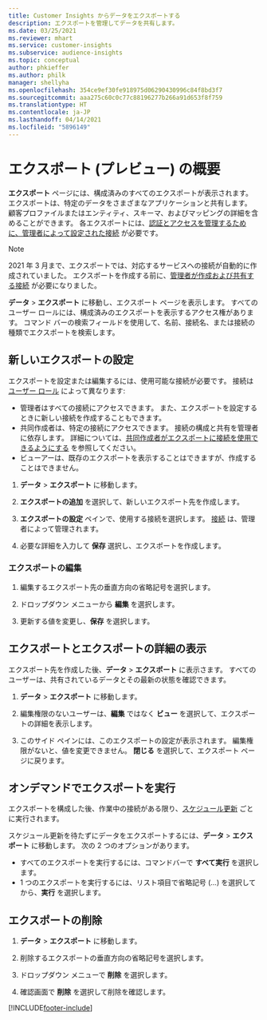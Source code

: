 ```yaml
---
title: Customer Insights からデータをエクスポートする
description: エクスポートを管理してデータを共有します。
ms.date: 03/25/2021
ms.reviewer: mhart
ms.service: customer-insights
ms.subservice: audience-insights
ms.topic: conceptual
author: phkieffer
ms.author: philk
manager: shellyha
ms.openlocfilehash: 354ce9ef30fe918975d06290430996c84f8bd3f7
ms.sourcegitcommit: aaa275c60c0c77c88196277b266a91d653f8f759
ms.translationtype: HT
ms.contentlocale: ja-JP
ms.lasthandoff: 04/14/2021
ms.locfileid: "5896149"
---
```

# <a name="exports-preview-overview"></a>エクスポート (プレビュー) の概要

**エクスポート** ページには、構成済みのすべてのエクスポートが表示されます。 エクスポートは、特定のデータをさまざまなアプリケーションと共有します。 顧客プロファイルまたはエンティティ、スキーマ、およびマッピングの詳細を含めることができます。 各エクスポートには、[認証とアクセスを管理するために、管理者によって設定された接続](connections.md) が必要です。

> [!NOTE]
> 2021 年 3 月まで、エクスポートでは、対応するサービスへの接続が自動的に作成されていました。 エクスポートを作成する前に、[管理者が作成および共有する接続](connections.md) が必要になりました。

**データ** > **エクスポート** に移動し、エクスポート ページを表示します。 すべてのユーザー ロールには、構成済みのエクスポートを表示するアクセス権があります。 コマンド バーの検索フィールドを使用して、名前、接続名、または接続の種類でエクスポートを検索します。

## <a name="set-up-a-new-export"></a>新しいエクスポートの設定

エクスポートを設定または編集するには、使用可能な接続が必要です。 接続は [ユーザー ロール](permissions.md) によって異なります:
- 管理者はすべての接続にアクセスできます。 また、エクスポートを設定するときに新しい接続を作成することもできます。
- 共同作成者は、特定の接続にアクセスできます。 接続の構成と共有を管理者に依存します。 詳細については、[共同作成者がエクスポートに接続を使用できるようにする](connections.md#allow-contributors-to-use-a-connection-for-exports) を参照してください。
- ビューアーは、既存のエクスポートを表示することはできますが、作成することはできません。

1. **データ** > **エクスポート** に移動します。

1. **エクスポートの追加** を選択して、新しいエクスポート先を作成します。

1. **エクスポートの設定** ペインで、使用する接続を選択します。 [接続](connections.md) は、管理者によって管理されます。 

1. 必要な詳細を入力して **保存** 選択し、エクスポートを作成します。

### <a name="edit-an-export"></a>エクスポートの編集

1. 編集するエクスポート先の垂直方向の省略記号を選択します。

1. ドロップダウン メニューから **編集** を選択します。

1. 更新する値を変更し、**保存** を選択します。

## <a name="view-exports-and-export-details"></a>エクスポートとエクスポートの詳細の表示

エクスポート先を作成した後、**データ** > **エクスポート** に表示さます。 すべてのユーザーは、共有されているデータとその最新の状態を確認できます。

1. **データ** > **エクスポート** に移動します。

1. 編集権限のないユーザーは、**編集** ではなく **ビュー** を選択して、エクスポートの詳細を表示します。

1. このサイド ペインには、このエクスポートの設定が表示されます。 編集権限がないと、値を変更できません。 **閉じる** を選択して、エクスポート ページに戻ります。

## <a name="run-exports-on-demand"></a>オンデマンドでエクスポートを実行

エクスポートを構成した後、作業中の接続がある限り、[スケジュール更新](system.md#schedule-tab) ごとに実行されます。

スケジュール更新を待たずにデータをエクスポートするには、**データ** > **エクスポート** に移動します。 次の 2 つのオプションがあります。

- すべてのエクスポートを実行するには、コマンドバーで **すべて実行** を選択します。 
- 1 つのエクスポートを実行するには、リスト項目で省略記号 (...) を選択してから、**実行** を選択します。

## <a name="remove-an-export"></a>エクスポートの削除

1. **データ** > **エクスポート** に移動します。

1. 削除するエクスポートの垂直方向の省略記号を選択します。

1. ドロップダウン メニューで **削除** を選択します。

1. 確認画面で **削除** を選択して削除を確認します。


[!INCLUDE[footer-include](../includes/footer-banner.md)]
